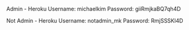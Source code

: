 Admin - Heroku
Username: michaelkim
Password: giiRmjkaBQ7qh4D

Not Admin - Heroku
Username: notadmin_mk
Password: RmjSSSKl4D

<!-- <h1>
{% for team in bets.teams.all %}
    team score - 
    {{ bets.total_score|add: team.score }}
{% endfor %}
</h1> -->
<!-- pip install django-mathfilters -->
